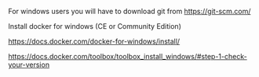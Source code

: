 
For windows users you will have to download git from https://git-scm.com/

Install docker for windows (CE or Community Edition) 

https://docs.docker.com/docker-for-windows/install/

https://docs.docker.com/toolbox/toolbox_install_windows/#step-1-check-your-version
